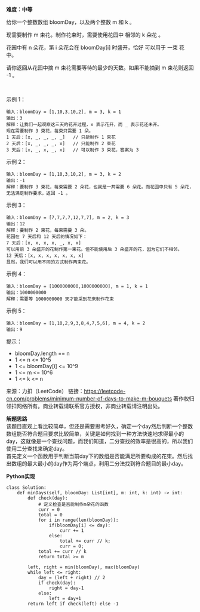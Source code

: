 **难度：中等**  

给你一个整数数组 bloomDay，以及两个整数 m 和 k 。

现需要制作 m 束花。制作花束时，需要使用花园中 相邻的 k 朵花 。

花园中有 n 朵花，第 i 朵花会在 bloomDay[i] 时盛开，恰好 可以用于 一束 花中。

请你返回从花园中摘 m 束花需要等待的最少的天数。如果不能摘到 m 束花则返回 -1 。

 

示例 1：
```
输入：bloomDay = [1,10,3,10,2], m = 3, k = 1
输出：3
解释：让我们一起观察这三天的花开过程，x 表示花开，而 _ 表示花还未开。
现在需要制作 3 束花，每束只需要 1 朵。
1 天后：[x, _, _, _, _]   // 只能制作 1 束花
2 天后：[x, _, _, _, x]   // 只能制作 2 束花
3 天后：[x, _, x, _, x]   // 可以制作 3 束花，答案为 3
```
示例 2：
```
输入：bloomDay = [1,10,3,10,2], m = 3, k = 2
输出：-1
解释：要制作 3 束花，每束需要 2 朵花，也就是一共需要 6 朵花。而花园中只有 5 朵花，无法满足制作要求，返回 -1 。
```
示例 3：
```
输入：bloomDay = [7,7,7,7,12,7,7], m = 2, k = 3
输出：12
解释：要制作 2 束花，每束需要 3 朵。
花园在 7 天后和 12 天后的情况如下：
7 天后：[x, x, x, x, _, x, x]
可以用前 3 朵盛开的花制作第一束花。但不能使用后 3 朵盛开的花，因为它们不相邻。
12 天后：[x, x, x, x, x, x, x]
显然，我们可以用不同的方式制作两束花。
```
示例 4：
```
输入：bloomDay = [1000000000,1000000000], m = 1, k = 1
输出：1000000000
解释：需要等 1000000000 天才能采到花来制作花束
```
示例 5：
```
输入：bloomDay = [1,10,2,9,3,8,4,7,5,6], m = 4, k = 2
输出：9
```

提示：

- bloomDay.length == n
- 1 <= n <= 10^5
- 1 <= bloomDay[i] <= 10^9
- 1 <= m <= 10^6
- 1 <= k <= n

来源：力扣（LeetCode）
链接：https://leetcode-cn.com/problems/minimum-number-of-days-to-make-m-bouquets
著作权归领扣网络所有。商业转载请联系官方授权，非商业转载请注明出处。    

**解题思路**   
该题目直观上看比较简单，但还是需要思考好久，确定一个day然后判断一个整数数组能否符合题目要求比较简单，关键是如何找到一种方法快速地求得最小的day，这就像是一个查找问题，而我们知道，二分查找的效率是很高的，所以我们使用二分查找来确定day。   
首先定义一个函数用于判断当前day下的数组是否能满足所要构成的花束。然后找出数组的最大最小的day作为两个端点，利用二分法找到符合题目的最小day。    

**Python实现**   
```
class Solution:
    def minDays(self, bloomDay: List[int], m: int, k: int) -> int:
        def check(day):
            # 定义检查是否能制作m朵花的函数
            curr = 0
            total = 0
            for i in range(len(bloomDay)):
                if(bloomDay[i] <= day):
                    curr += 1
                else:
                    total += curr // k;
                    curr = 0;
            total += curr // k
            return total >= m
        
        left, right = min(bloomDay), max(bloomDay)     
        while left <= right:
            day = (left + right) // 2
            if check(day):
                right = day-1
            else:
                left = day+1
        return left if check(left) else -1
```